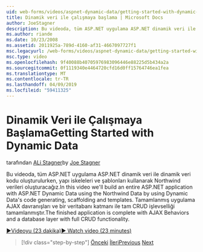 ```yaml
---
uid: web-forms/videos/aspnet-dynamic-data/getting-started-with-dynamic-data
title: Dinamik veri ile çalışmaya başlama | Microsoft Docs
author: JoeStagner
description: Bu videoda, tüm ASP.NET uygulama ASP.NET dinamik veri ile dinamik veri kodu oluşturulurken, scaffoldi kullanarak Northwind verileri oluşturacağız...
ms.author: riande
ms.date: 10/23/2008
ms.assetid: 2011925a-789d-4160-af31-4667097727f1
msc.legacyurl: /web-forms/videos/aspnet-dynamic-data/getting-started-with-dynamic-data
msc.type: video
ms.openlocfilehash: 9f40088b40705976983096446e88225d5b434a2a
ms.sourcegitcommit: 0f1119340e4464720cfd16d0ff15764746ea1fea
ms.translationtype: MT
ms.contentlocale: tr-TR
ms.lasthandoff: 04/09/2019
ms.locfileid: "59411325"
---
```

# <a name="getting-started-with-dynamic-data"></a><span data-ttu-id="f80b7-103">Dinamik Veri ile Çalışmaya Başlama</span><span class="sxs-lookup"><span data-stu-id="f80b7-103">Getting Started with Dynamic Data</span></span>

<span data-ttu-id="f80b7-104">tarafından [ALi Stagner](https://github.com/JoeStagner)</span><span class="sxs-lookup"><span data-stu-id="f80b7-104">by [Joe Stagner](https://github.com/JoeStagner)</span></span>

<span data-ttu-id="f80b7-105">Bu videoda, tüm ASP.NET uygulama ASP.NET dinamik veri ile dinamik veri kodu oluşturulurken, yapı iskeleleri ve şablonları kullanarak Northwind verileri oluşturacağız.</span><span class="sxs-lookup"><span data-stu-id="f80b7-105">In this video we'll build an entire ASP.NET application with ASP.NET Dynamic Data using the Northwind Data by using Dynamic Data's code generating, scaffolding and templates.</span></span> <span data-ttu-id="f80b7-106">Tamamlanmış uygulama AJAX davranışları ve bir veritabanı katmanı ile tam CRUD işlevselliği tamamlanmıştır.</span><span class="sxs-lookup"><span data-stu-id="f80b7-106">The finished application is complete with AJAX Behaviors and a database layer with full CRUD functionality.</span></span>

[<span data-ttu-id="f80b7-107">&#9654;Videoyu (23 dakika)</span><span class="sxs-lookup"><span data-stu-id="f80b7-107">&#9654; Watch video (23 minutes)</span></span>](https://channel9.msdn.com/Blogs/ASP-NET-Site-Videos/getting-started-with-dynamic-data)

> [!div class="step-by-step"]
> <span data-ttu-id="f80b7-108">[Önceki](how-do-i-use-a-dynamiccontrol-in-listview-and-detailsview-controls.md)
> [İleri](begin-editing-the-templates-in-aspnet-dynamic-data-applications.md)</span><span class="sxs-lookup"><span data-stu-id="f80b7-108">[Previous](how-do-i-use-a-dynamiccontrol-in-listview-and-detailsview-controls.md)
[Next](begin-editing-the-templates-in-aspnet-dynamic-data-applications.md)</span></span>
